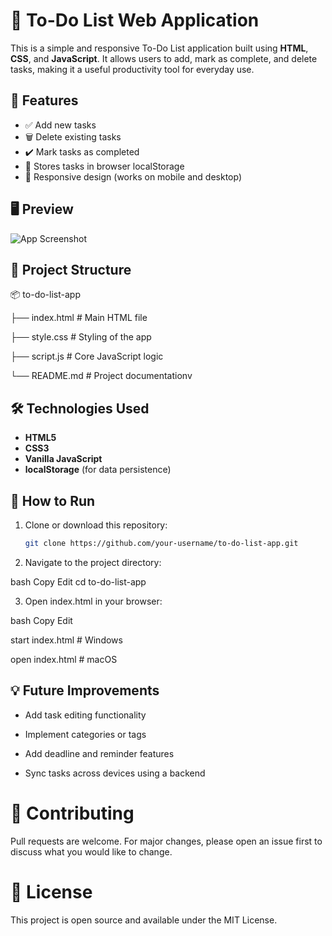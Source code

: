 # 📝 To-Do List Web Application

This is a simple and responsive To-Do List application built using **HTML**, **CSS**, and **JavaScript**. It allows users to add, mark as complete, and delete tasks, making it a useful productivity tool for everyday use.

## 🚀 Features

- ✅ Add new tasks
- 🗑️ Delete existing tasks
- ✔️ Mark tasks as completed
- 💾 Stores tasks in browser localStorage
- 📱 Responsive design (works on mobile and desktop)

## 🖥️ Preview

![App Screenshot](https://via.placeholder.com/800x400?text=To-Do+App+Preview)

## 📁 Project Structure

📦 to-do-list-app

├── index.html # Main HTML file

├── style.css # Styling of the app

├── script.js # Core JavaScript logic

└── README.md # Project documentationv


## 🛠️ Technologies Used

- **HTML5**
- **CSS3**
- **Vanilla JavaScript**
- **localStorage** (for data persistence)

## 📌 How to Run

1. Clone or download this repository:
   ```bash
   git clone https://github.com/your-username/to-do-list-app.git
2. Navigate to the project directory:

bash
Copy
Edit
cd to-do-list-app  


3. Open index.html in your browser:

bash
Copy
Edit

start index.html   # Windows

open index.html    # macOS  


## 💡 Future Improvements
- Add task editing functionality

- Implement categories or tags

- Add deadline and reminder features

- Sync tasks across devices using a backend

# 🤝 Contributing
Pull requests are welcome. For major changes, please open an issue first to discuss what you would like to change.

# 📄 License
This project is open source and available under the MIT License.



